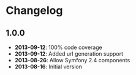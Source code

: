 Changelog
=========

1.0.0
------------

* **2013-09-12**: 100% code coverage
* **2013-09-12**: Added url generation support
* **2013-08-26**: Allow Symfony 2.4 components
* **2013-08-16**: Initial version
